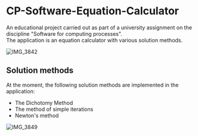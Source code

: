 # CP-Software-Equation-Calculator

An educational project carried out as part of a university assignment on the discipline "Software for computing processes".  
The application is an equation calculator with various solution methods. 

![IMG_3842](https://user-images.githubusercontent.com/81229461/224509654-a1fc4c6d-f355-41c0-8a0b-075d52002b59.png)

## Solution methods

At the moment, the following solution methods are implemented in the application:
- The Dichotomy Method
- The method of simple iterations
- Newton's method

![IMG_3849](https://user-images.githubusercontent.com/81229461/224535360-7cfe83ad-ac61-4fd8-8d2f-32d5054b4813.png)
